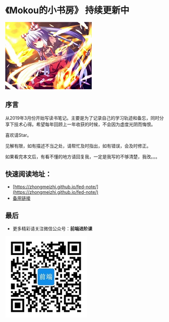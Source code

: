 # 《Mokou的小书房》 持续更新中

![meihong](/md/img/meihong.jpg)

## 序言

从2019年3月份开始写读书笔记。主要是为了记录自己的学习轨迹和备忘，同时分享下技术心得。希望每年回顾上一年收获的时候，不会因为虚度光阴而悔恨。

喜欢请Star。

见解有限，如有描述不当之处，请帮忙及时指出，如有错误，会及时修正。

如果看完本文后，有看不懂的地方请回复我，一定是我写的不够清楚，我改。。。


## 快速阅读地址：

* [https://zhongmeizhi.github.io/fed-note/](https://zhongmeizhi.github.io/fed-note/)
* [备用链接](https://env-sursrwlb-1302583115.tcloudbaseapp.com/fed-note/)


## 最后

* 更多精彩请关注微信公众号：**前端进阶课**

![微信公众号-前端进阶课](/md/img/common/ewm.png)